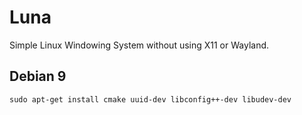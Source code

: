 # Luna
Simple Linux Windowing System without using X11 or Wayland.

## Debian 9



```
sudo apt-get install cmake uuid-dev libconfig++-dev libudev-dev
```


